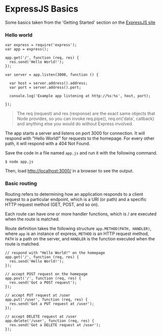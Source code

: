 # ExpressJS Basics

Some basics taken from the 'Getting Started' section on the [ExpressJS site](http://expressjs.com/starter/hello-world.html)

### Hello world
```
var express = require('express');
var app = express();

app.get('/', function (req, res) {
  res.send('Hello World!');
});

var server = app.listen(3000, function () {

  var host = server.address().address;
  var port = server.address().port;

  console.log('Example app listening at http://%s:%s', host, port);

});
```

> The req (request) and res (response) are the exact same objects that Node provides, so you can invoke req.pipe(), req.on('data', callback) and anything else you would do without Express involved.

The app starts a server and listens on port 3000 for connection. It will respond with "Hello World!" for requests to the homepage. For every other path, it will respond with a 404 Not Found.

Save the code in a file named `app.js` and run it with the following command.

```
$ node app.js
```

Then, load [http://localhost:3000/](http://localhost:3000/) in a browser to see the output.

### Basic routing

Routing refers to determining how an application responds to a client request to a particular endpoint, which is a URI (or path) and a specific HTTP request method (GET, POST, and so on).

Each route can have one or more handler functions, which is / are executed when the route is matched.

Route definition takes the following structure `app.METHOD(PATH, HANDLER)`, where `app` is an instance of express, `METHOD` is an HTTP request method, `PATH` is a path on the server, and `HANDLER` is the function executed when the route is matched.

```
// respond with "Hello World!" on the homepage
app.get('/', function (req, res) {
  res.send('Hello World!');
});

// accept POST request on the homepage
app.post('/', function (req, res) {
  res.send('Got a POST request');
});

// accept PUT request at /user
app.put('/user', function (req, res) {
  res.send('Got a PUT request at /user');
});

// accept DELETE request at /user
app.delete('/user', function (req, res) {
  res.send('Got a DELETE request at /user');
});
```